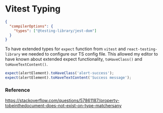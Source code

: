 # Vitest Typing

```json
{
  "compilerOptions": {
    "types": ["@testing-library/jest-dom"]
  }
}
```

To have extended types for `expect` function from `vitest` and `react-testing-library`
we needed to configure our TS config file.
This allowed my editor to have known about extended expect functionality,
`toHaveClass()` and
`toHaveTextContent()`.

```ts
expect(alertElement).toHaveClass('alert-success');
expect(alertElement).toHaveTextContent('Success message');
```

### Reference
https://stackoverflow.com/questions/57861187/property-tobeinthedocument-does-not-exist-on-type-matchersany